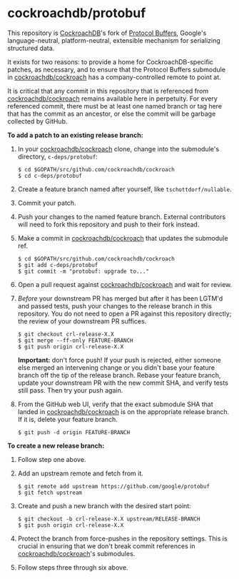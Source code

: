 # cockroachdb/protobuf

This repository is [CockroachDB]'s fork of [Protocol Buffers], Google's
language-neutral, platform-neutral, extensible mechanism for serializing
structured data.

It exists for two reasons: to provide a home for CockroachDB-specific patches,
as necessary, and to ensure that the Protocol Buffers submodule in
[cockroachdb/cockroach][cockroachdb] has a company-controlled remote to point
at.

It is critical that any commit in this repository that is referenced from
[cockroachdb/cockroach][cockroachdb] remains available here in perpetuity. For
every referenced commit, there must be at least one named branch or tag here
that has the commit as an ancestor, or else the commit will be garbage collected
by GitHub.

**To add a patch to an existing release branch:**

  1. In your [cockroachdb/cockroach][cockroachdb] clone, change into the
     submodule's directory, `c-deps/protobuf`:

     ```shell
     $ cd $GOPATH/src/github.com/cockroachdb/cockroach
     $ cd c-deps/protobuf
     ```

  2. Create a feature branch named after yourself, like `tschottdorf/nullable`.

  3. Commit your patch.

  4. Push your changes to the named feature branch. External contributors
     will need to fork this repository and push to their fork instead.

  5. Make a commit in [cockroachdb/cockroach][cockroachdb] that updates the
     submodule ref.

     ```shell
     $ cd $GOPATH/src/github.com/cockroachdb/cockroach
     $ git add c-deps/protobuf
     $ git commit -m "protobuf: upgrade to..."
     ```

  6. Open a pull request against [cockroachdb/cockroach][cockroachdb] and wait
     for review.

  7. *Before* your downstream PR has merged but after it has been LGTM'd and
     passed tests, push your changes to the release branch in this repository.
     You do not need to open a PR against this repository directly; the review
     of your downstream PR suffices.

     ```shell
     $ git checkout crl-release-X.X
     $ git merge --ff-only FEATURE-BRANCH
     $ git push origin crl-release-X.X
     ```

     **Important:** don't force push! If your push is rejected, either someone
     else merged an intervening change or you didn't base your feature branch
     off the tip of the release branch. Rebase your feature branch, update your
     downstream PR with the new commit SHA, and verify tests still pass. Then
     try your push again.

  8. From the GitHub web UI, verify that the exact submodule SHA that landed in
     [cockroachdb/cockroach][cockroachdb] is on the appropriate release branch.
     If it is, delete your feature branch.

     ```shell
     $ git push -d origin FEATURE-BRANCH
     ```

**To create a new release branch:**

  1. Follow step one above.

  2. Add an upstream remote and fetch from it.

     ```shell
     $ git remote add upstream https://github.com/google/protobuf
     $ git fetch upstream
     ```

  3. Create and push a new branch with the desired start point:

     ```shell
     $ git checkout -b crl-release-X.X upstream/RELEASE-BRANCH
     $ git push origin crl-release-X.X
     ```

  4. Protect the branch from force-pushes in the repository settings. This is
     crucial in ensuring that we don't break commit references in
     [cockroachdb/cockroach][cockroachdb]'s submodules.

  5. Follow steps three through six above.

[CockroachDB]: https://github.com/cockroachdb/cockroach
[Protocol Buffers]: https://github.com/google/protobuf
